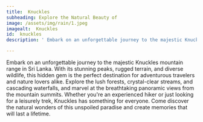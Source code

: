 ```yaml
---
title:  Knuckles
subheading: Explore the Natural Beauty of 
image: /assets/img/rain/1.jpeg
imagealt:  Knuckles
id:  knuckles
description: ' Embark on an unforgettable journey to the majestic Knuckles mountain range in Sri Lanka. '

---
```

Embark on an unforgettable journey to the majestic Knuckles mountain range in Sri Lanka. With its stunning peaks, rugged terrain, and diverse wildlife, this hidden gem is the perfect destination for adventurous travelers and nature lovers alike. Explore the lush forests, crystal-clear streams, and cascading waterfalls, and marvel at the breathtaking panoramic views from the mountain summits. Whether you're an experienced hiker or just looking for a leisurely trek, Knuckles has something for everyone. Come discover the natural wonders of this unspoiled paradise and create memories that will last a lifetime.